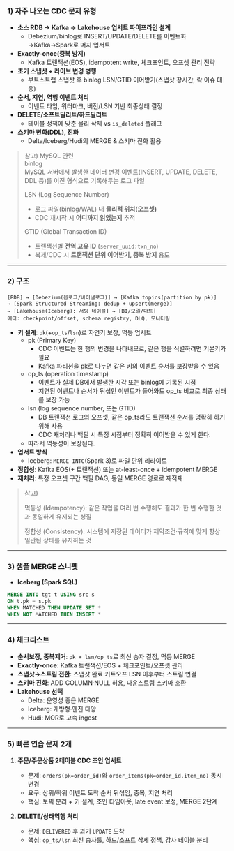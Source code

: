 
### 1) 자주 나오는 CDC 문제 유형

- **소스 RDB → Kafka → Lakehouse 업서트 파이프라인 설계**
  - Debezium/binlog로 INSERT/UPDATE/DELETE를 이벤트화→Kafka→Spark로 머지 업서트
- **Exactly-once(중복 방지)**
  - Kafka 트랜잭션(EOS), idempotent write, 체크포인트, 오프셋 관리 전략
- **초기 스냅샷 + 라이브 변경 병행**
  - 부트스트랩 스냅샷 후 binlog LSN/GTID 이어받기(스냅샷 장시간, 락 이슈 대응)
- **순서, 지연, 역행 이벤트 처리**
  - 이벤트 타임, 워터마크, 버전/LSN 기반 최종상태 결정
- **DELETE/소프트딜리트/하드딜리트**
  - 테이블 정책에 맞춘 물리 삭제 vs `is_deleted` 플래그
- **스키마 변화(DDL), 진화**
  - Delta/Iceberg/Hudi의 MERGE & 스키마 진화 활용

> 참고) MySQL 관련 <br>
> binlog <br>
> MySQL 서버에서 발생한 데이터 변경 이벤트(INSERT, UPDATE, DELETE, DDL 등)를 이진 형식으로 기록해두는 로그 파일
>
> LSN (Log Sequence Number)
> - 로그 파일(binlog/WAL) 내 **물리적 위치(오프셋)**  
> - CDC 재시작 시 **어디까지 읽었는지** 추적 <br>
> 
> GTID (Global Transaction ID) 
> - 트랜잭션별 **전역 고유 ID** (`server_uuid:txn_no`)  
> - 복제/CDC 시 **트랜잭션 단위 이어받기, 중복 방지** 용도

---

### 2) 구조

```
[RDB] → [Debezium(옵로그/바이널로그)] → [Kafka topics(partition by pk)]
→ [Spark Structured Streaming: dedup + upsert(merge)] 
→ [Lakehouse(Iceberg): 서빙 테이블] → [BI/모델/마트]
메타: checkpoint/offset, schema registry, DLQ, 모니터링
```

- **키 설계**: `pk`(+`op_ts`/`lsn`)로 자연키 보장, 멱등 업서트
  - pk (Primary Key)
    - CDC 이벤트는 한 행의 변경을 나타내므로, 같은 행을 식별하려면 기본키가 필요 
    - Kafka 파티션을 pk로 나누면 같은 키의 이벤트 순서를 보장받을 수 있음
  - op_ts (operation timestamp)
    - 이벤트가 실제 DB에서 발생한 시각 또는 binlog에 기록된 시점 
    - 지연된 이벤트나 순서가 뒤섞인 이벤트가 들어와도 op_ts 비교로 최종 상태를 보장 가능 
  - lsn (log sequence number, 또는 GTID)
    - DB 트랜잭션 로그의 오프셋, 같은 op_ts라도 트랜잭션 순서를 명확히 하기 위해 사용 
    - CDC 재처리나 백필 시 특정 시점부터 정확히 이어받을 수 있게 한다.
  - 따라서 멱등성이 보장된다.
- **업서트 방식**
  - Iceberg: `MERGE INTO`(Spark 3)로 파일 단위 리라이트
- **정합성**: Kafka EOS(+ 트랜잭션) 또는 at-least-once + idempotent MERGE
- **재처리**: 특정 오프셋 구간 백필 DAG, 동일 MERGE 경로로 재적재

> 참고)
> 
> 멱등성 (Idempotency): 같은 작업을 여러 번 수행해도 결과가 한 번 수행한 것과 동일하게 유지되는 성질
> 
> 정합성 (Consistency): 시스템에 저장된 데이터가 제약조건·규칙에 맞게 항상 일관된 상태를 유지하는 것
---

### 3) 샘플 MERGE 스니펫

- **Iceberg (Spark SQL)**

```sql
MERGE INTO tgt t USING src s
ON t.pk = s.pk
WHEN MATCHED THEN UPDATE SET *
WHEN NOT MATCHED THEN INSERT *
```

---

### 4) 체크리스트
- **순서보장, 중복제거**: `pk + lsn/op_ts`로 최신 승자 결정, 멱등 MERGE
- **Exactly-once**: Kafka 트랜잭션/EOS + 체크포인트/오프셋 관리
- **스냅샷→스트림 전환**: 스냅샷 완료 커트오프 LSN 이후부터 스트림 연결
- **스키마 진화**: ADD COLUMN·NULL 허용, 다운스트림 스키마 호환
- **Lakehouse 선택**
  - Delta: 운영성 좋은 MERGE
  - Iceberg: 개방형·엔진 다양
  - Hudi: MOR로 고속 ingest

---

### 5) 빠른 연습 문제 2개

1. **주문/주문상품 2테이블 CDC 조인 업서트**
   - 문제: `orders(pk=order_id)`와 `order_items(pk=order_id,item_no)` 동시 변경
   - 요구: 상위/하위 이벤트 도착 순서 뒤섞임, 중복, 지연 처리
   - 핵심: 토픽 분리 + 키 설계, 조인 타임아웃, late event 보정, MERGE 2단계

2. **DELETE/상태역행 처리**
   - 문제: `DELIVERED` 후 과거 `UPDATE` 도착
   - 핵심: `op_ts/lsn` 최신 승자룰, 하드/소프트 삭제 정책, 감사 테이블 분리

